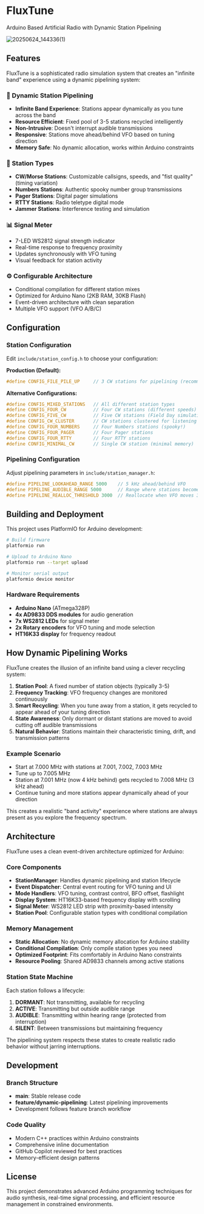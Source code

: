 # FluxTune
Arduino Based Artificial Radio with Dynamic Station Pipelining

![20250624_144336(1)](https://github.com/user-attachments/assets/a3883e58-d091-49f9-a104-2a4143bb5c5b)

## Features

FluxTune is a sophisticated radio simulation system that creates an "infinite band" experience using a dynamic pipelining system:

### 🎯 Dynamic Station Pipelining
- **Infinite Band Experience**: Stations appear dynamically as you tune across the band
- **Resource Efficient**: Fixed pool of 3-5 stations recycled intelligently  
- **Non-Intrusive**: Doesn't interrupt audible transmissions
- **Responsive**: Stations move ahead/behind VFO based on tuning direction
- **Memory Safe**: No dynamic allocation, works within Arduino constraints

### 🚀 Station Types
- **CW/Morse Stations**: Customizable callsigns, speeds, and "fist quality" (timing variation)
- **Numbers Stations**: Authentic spooky number group transmissions  
- **Pager Stations**: Digital pager simulations
- **RTTY Stations**: Radio teletype digital mode
- **Jammer Stations**: Interference testing and simulation

### 📊 Signal Meter
- 7-LED WS2812 signal strength indicator
- Real-time response to frequency proximity
- Updates synchronously with VFO tuning
- Visual feedback for station activity

### ⚙️ Configurable Architecture
- Conditional compilation for different station mixes
- Optimized for Arduino Nano (2KB RAM, 30KB Flash)
- Event-driven architecture with clean separation
- Multiple VFO support (VFO A/B/C)

## Configuration

### Station Configuration
Edit `include/station_config.h` to choose your configuration:

**Production (Default):**
```cpp
#define CONFIG_FILE_PILE_UP     // 3 CW stations for pipelining (recommended)
```

**Alternative Configurations:**
```cpp
#define CONFIG_MIXED_STATIONS   // All different station types
#define CONFIG_FOUR_CW          // Four CW stations (different speeds)  
#define CONFIG_FIVE_CW          // Five CW stations (Field Day simulation)
#define CONFIG_CW_CLUSTER       // CW stations clustered for listening pleasure
#define CONFIG_FOUR_NUMBERS     // Four Numbers stations (spooky!)
#define CONFIG_FOUR_PAGER       // Four Pager stations
#define CONFIG_FOUR_RTTY        // Four RTTY stations
#define CONFIG_MINIMAL_CW       // Single CW station (minimal memory)
```

### Pipelining Configuration
Adjust pipelining parameters in `include/station_manager.h`:

```cpp
#define PIPELINE_LOOKAHEAD_RANGE 5000    // 5 kHz ahead/behind VFO
#define PIPELINE_AUDIBLE_RANGE 5000      // Range where stations become audible  
#define PIPELINE_REALLOC_THRESHOLD 3000  // Reallocate when VFO moves 3 kHz
```

## Building and Deployment

This project uses PlatformIO for Arduino development:

```bash
# Build firmware
platformio run

# Upload to Arduino Nano
platformio run --target upload

# Monitor serial output  
platformio device monitor
```

### Hardware Requirements
- **Arduino Nano** (ATmega328P)
- **4x AD9833 DDS modules** for audio generation
- **7x WS2812 LEDs** for signal meter
- **2x Rotary encoders** for VFO tuning and mode selection
- **HT16K33 display** for frequency readout

## How Dynamic Pipelining Works

FluxTune creates the illusion of an infinite band using a clever recycling system:

1. **Station Pool**: A fixed number of station objects (typically 3-5)
2. **Frequency Tracking**: VFO frequency changes are monitored continuously  
3. **Smart Recycling**: When you tune away from a station, it gets recycled to appear ahead of your tuning direction
4. **State Awareness**: Only dormant or distant stations are moved to avoid cutting off audible transmissions
5. **Natural Behavior**: Stations maintain their characteristic timing, drift, and transmission patterns

### Example Scenario
- Start at 7.000 MHz with stations at 7.001, 7.002, 7.003 MHz
- Tune up to 7.005 MHz  
- Station at 7.001 MHz (now 4 kHz behind) gets recycled to 7.008 MHz (3 kHz ahead)
- Continue tuning and more stations appear dynamically ahead of your direction

This creates a realistic "band activity" experience where stations are always present as you explore the frequency spectrum.

## Architecture

FluxTune uses a clean event-driven architecture optimized for Arduino:

### Core Components
- **StationManager**: Handles dynamic pipelining and station lifecycle
- **Event Dispatcher**: Central event routing for VFO tuning and UI
- **Mode Handlers**: VFO tuning, contrast control, BFO offset, flashlight
- **Display System**: HT16K33-based frequency display with scrolling
- **Signal Meter**: WS2812 LED strip with proximity-based intensity
- **Station Pool**: Configurable station types with conditional compilation

### Memory Management
- **Static Allocation**: No dynamic memory allocation for Arduino stability
- **Conditional Compilation**: Only compile station types you need
- **Optimized Footprint**: Fits comfortably in Arduino Nano constraints
- **Resource Pooling**: Shared AD9833 channels among active stations

### Station State Machine
Each station follows a lifecycle:
1. **DORMANT**: Not transmitting, available for recycling
2. **ACTIVE**: Transmitting but outside audible range
3. **AUDIBLE**: Transmitting within hearing range (protected from interruption)
4. **SILENT**: Between transmissions but maintaining frequency

The pipelining system respects these states to create realistic radio behavior without jarring interruptions.

## Development

### Branch Structure
- **main**: Stable release code
- **feature/dynamic-pipelining**: Latest pipelining improvements
- Development follows feature branch workflow

### Code Quality
- Modern C++ practices within Arduino constraints
- Comprehensive inline documentation
- GitHub Copilot reviewed for best practices
- Memory-efficient design patterns

## License

This project demonstrates advanced Arduino programming techniques for audio synthesis, real-time signal processing, and efficient resource management in constrained environments.

